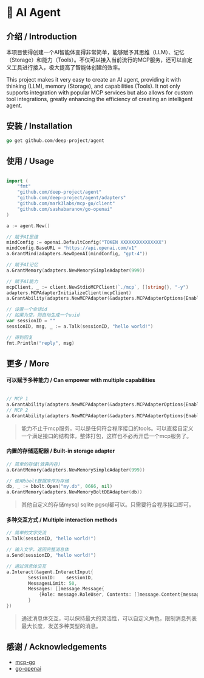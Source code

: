# 🦉 AI Agent

## 介绍 / Introduction

本项目使得创建一个AI智能体变得非常简单，能够赋予其思维（LLM）、记忆（Storage）和能力（Tools）。不仅可以接入当前流行的MCP服务，还可以自定义工具进行接入，极大提高了智能体创建的效率。

This project makes it very easy to create an AI agent, providing it with thinking (LLM), memory (Storage), and capabilities (Tools). It not only supports integration with popular MCP services but also allows for custom tool integrations, greatly enhancing the efficiency of creating an intelligent agent.

## 安装 / Installation

```go
go get github.com/deep-project/agent
```

## 使用 / Usage
```go

import (
    "fmt"
    "github.com/deep-project/agent"
    "github.com/deep-project/agent/adapters"
    "github.com/mark3labs/mcp-go/client"
    "github.com/sashabaranov/go-openai"
)

a := agent.New()

// 赋予AI思维
mindConfig := openai.DefaultConfig("TOKEN XXXXXXXXXXXXXXX")
mindConfig.BaseURL = "https://api.openai.com/v1"
a.GrantMind(adapters.NewOpenAI(mindConfig, "gpt-4"))

// 赋予AI记忆
a.GrantMemory(adapters.NewMemorySimpleAdapter(999))

// 赋予AI能力
mcpClient, _ := client.NewStdioMCPClient(`./mcp`, []string{}, "-y")
adapters.MCPAdapterInitializeClient(mcpClient)
a.GrantAbility(adapters.NewMCPAdapter(&adapters.MCPAdapterOptions{Enable: true}, mcpClient))

// 设置一个会话id
// 如果为空，则自动生成一个uuid
var sessionID = ""
sessionID, msg, _ := a.Talk(sessionID, "hello world!")

// 得到回复
fmt.Println("reply", msg)
```

## 更多 / More
#### 可以赋予多种能力 / Can empower with multiple capabilities
```go

// MCP 1
a.GrantAbility(adapters.NewMCPAdapter(&adapters.MCPAdapterOptions{Enable: true}, MCP_1))
// MCP 2
a.GrantAbility(adapters.NewMCPAdapter(&adapters.MCPAdapterOptions{Enable: true}, MCP_2))

```
> 能力不止于mcp服务，可以是任何符合程序接口的tools。可以直接自定义一个满足接口的结构体，整体打包，这样也不必再开启一个mcp服务了。

#### 内置的存储适配器 / Built-in storage adapter
```go
// 简单的存储(依靠内存)
a.GrantMemory(adapters.NewMemorySimpleAdapter(999))

// 使用bbolt数据库作为存储
db, _ := bbolt.Open("my.db", 0666, nil)
a.GrantMemory(adapters.NewMemoryBoltDBAdapter(db))
```
> 其他自定义的存储mysql sqlite pgsql都可以。只需要符合程序接口即可。

#### 多种交互方式 / Multiple interaction methods
```go
// 简单的文字交流
a.Talk(sessionID, "hello world!")

// 输入文字，返回完整消息体
a.Send(sessionID, "hello world!")

// 通过消息体交互
a.Interact(&agent.InteractInput{
		SessionID:    sessionID,
		MessagesLimit: 50,
		Messages: []message.Message{
			{Role: message.RoleUser, Contents: []message.Content{message.NewMessageWithContentText("hello world!")}},
		}
})

```
> 通过消息体交互，可以保持最大的灵活性，可以自定义角色，限制消息列表最大长度，发送多种类型的消息。


## 感谢 / Acknowledgements

- [mcp-go](https://github.com/mark3labs/mcp-go) 
- [go-openai](https://github.com/sashabaranov/go-openai)